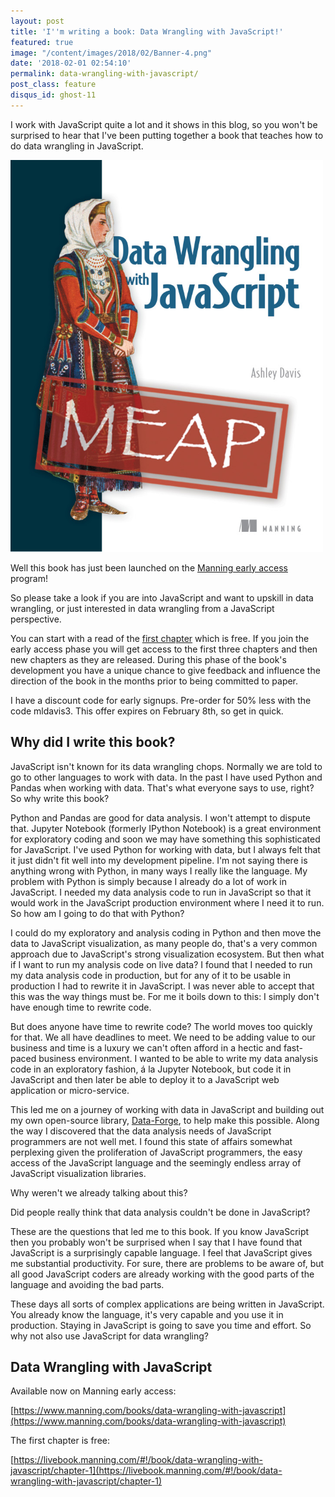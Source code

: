 ```yaml
---
layout: post
title: 'I''m writing a book: Data Wrangling with JavaScript!'
featured: true
image: "/content/images/2018/02/Banner-4.png"
date: '2018-02-01 02:54:10'
permalink: data-wrangling-with-javascript/
post_class: feature
disqus_id: ghost-11
---
```


I work with JavaScript quite a lot and it shows in this blog, so you won't be surprised to hear that I've been putting together a book that teaches how to do data wrangling in JavaScript.

![Data Wrangling with JavaScript book cover](/content/images/2018/02/Davis-DWJS-HI-MEAP---reduced-2.png)

Well this book has just been launched on the [Manning early access](https://www.manning.com/books/data-wrangling-with-javascript) program!

So please take a look if you are into JavaScript and want to upskill in data wrangling, or just interested in data wrangling from a JavaScript perspective.

You can start with a read of the [first chapter](https://livebook.manning.com/#!/book/data-wrangling-with-javascript/chapter-1) which is free. If you join the early access phase you will get access to the first three chapters and then new chapters as they are released. During this phase of the book's development you have a unique chance to give feedback and influence the direction of the book in the months prior to being committed to paper.

I have a discount code for early signups. Pre-order for 50% less with the code mldavis3. This offer expires on February 8th, so get in quick.

## Why did I write this book?

JavaScript isn't known for its data wrangling chops. Normally we are told to go to other languages to work with data. In the past I have used Python and Pandas when working with data. That's what everyone says to use, right? So why write this book?

Python and Pandas are good for data analysis. I won't attempt to dispute that. Jupyter Notebook (formerly IPython Notebook) is a great environment for exploratory coding and soon we may have something this sophisticated for JavaScript. I've used Python for working with data, but I always felt that it just didn't fit well into my development pipeline. I'm not saying there is anything wrong with Python, in many ways I really like the language. My problem with Python is simply because I already do a lot of work in JavaScript. I needed my data analysis code to run in JavaScript so that it would work in the JavaScript production environment where I need it to run. So how am I going to do that with Python?

I could do my exploratory and analysis coding in Python and then move the data to JavaScript visualization, as many people do, that's a very common approach due to JavaScript's strong visualization ecosystem. But then what if I want to run my analysis code on live data? I found that I needed to run my data analysis code in production, but for any of it to be usable in production I had to rewrite it in JavaScript. I was never able to accept that this was the way things must be. For me it boils down to this: I simply don't have enough time to rewrite code.

But does anyone have time to rewrite code? The world moves too quickly for that. We all have deadlines to meet. We need to be adding value to our business and time is a luxury we can't often afford in a hectic and fast-paced business environment. I wanted to be able to write my data analysis code in an exploratory fashion, á la Jupyter Notebook, but code it in JavaScript and then later be able to deploy it to a JavaScript web application or micro-service.

This led me on a journey of working with data in JavaScript and building out my own open-source library, [Data-Forge](http://www.data-forge-js.com/), to help make this possible. Along the way I discovered that the data analysis needs of JavaScript programmers are not well met. I found this state of affairs somewhat perplexing given the proliferation of JavaScript programmers, the easy access of the JavaScript language and the seemingly endless array of JavaScript visualization libraries.

Why weren't we already talking about this?

Did people really think that data analysis couldn't be done in JavaScript?

These are the questions that led me to this book. If you know JavaScript then you probably won't be surprised when I say that I have found that JavaScript is a surprisingly capable language. I feel that JavaScript gives me substantial productivity. For sure, there are problems to be aware of, but all good JavaScript coders are already working with the good parts of the language and avoiding the bad parts.

These days all sorts of complex applications are being written in JavaScript. You already know the language, it's very capable and you use it in production. Staying in JavaScript is going to save you time and effort. So why not also use JavaScript for data wrangling?

## Data Wrangling with JavaScript 

Available now on Manning early access:

[https://www.manning.com/books/data-wrangling-with-javascript](https://www.manning.com/books/data-wrangling-with-javascript)

The first chapter is free:

[https://livebook.manning.com/#!/book/data-wrangling-with-javascript/chapter-1](https://livebook.manning.com/#!/book/data-wrangling-with-javascript/chapter-1)